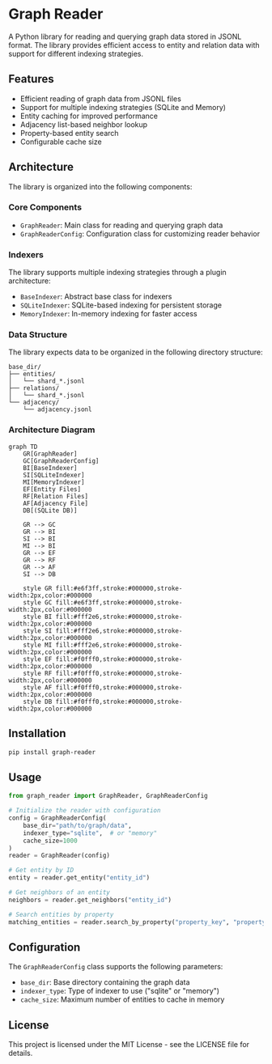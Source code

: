 # Graph Reader

A Python library for reading and querying graph data stored in JSONL format. The library provides efficient access to entity and relation data with support for different indexing strategies.

## Features

- Efficient reading of graph data from JSONL files
- Support for multiple indexing strategies (SQLite and Memory)
- Entity caching for improved performance
- Adjacency list-based neighbor lookup
- Property-based entity search
- Configurable cache size

## Architecture

The library is organized into the following components:

### Core Components

- `GraphReader`: Main class for reading and querying graph data
- `GraphReaderConfig`: Configuration class for customizing reader behavior

### Indexers

The library supports multiple indexing strategies through a plugin architecture:

- `BaseIndexer`: Abstract base class for indexers
- `SQLiteIndexer`: SQLite-based indexing for persistent storage
- `MemoryIndexer`: In-memory indexing for faster access

### Data Structure

The library expects data to be organized in the following directory structure:

```
base_dir/
├── entities/
│   └── shard_*.jsonl
├── relations/
│   └── shard_*.jsonl
└── adjacency/
    └── adjacency.jsonl
```

### Architecture Diagram

```mermaid
graph TD
    GR[GraphReader]
    GC[GraphReaderConfig]
    BI[BaseIndexer]
    SI[SQLiteIndexer]
    MI[MemoryIndexer]
    EF[Entity Files]
    RF[Relation Files]
    AF[Adjacency File]
    DB[(SQLite DB)]

    GR --> GC
    GR --> BI
    SI --> BI
    MI --> BI
    GR --> EF
    GR --> RF
    GR --> AF
    SI --> DB

    style GR fill:#e6f3ff,stroke:#000000,stroke-width:2px,color:#000000
    style GC fill:#e6f3ff,stroke:#000000,stroke-width:2px,color:#000000
    style BI fill:#fff2e6,stroke:#000000,stroke-width:2px,color:#000000
    style SI fill:#fff2e6,stroke:#000000,stroke-width:2px,color:#000000
    style MI fill:#fff2e6,stroke:#000000,stroke-width:2px,color:#000000
    style EF fill:#f0fff0,stroke:#000000,stroke-width:2px,color:#000000
    style RF fill:#f0fff0,stroke:#000000,stroke-width:2px,color:#000000
    style AF fill:#f0fff0,stroke:#000000,stroke-width:2px,color:#000000
    style DB fill:#f0fff0,stroke:#000000,stroke-width:2px,color:#000000
```

## Installation

```bash
pip install graph-reader
```

## Usage

```python
from graph_reader import GraphReader, GraphReaderConfig

# Initialize the reader with configuration
config = GraphReaderConfig(
    base_dir="path/to/graph/data",
    indexer_type="sqlite",  # or "memory"
    cache_size=1000
)
reader = GraphReader(config)

# Get entity by ID
entity = reader.get_entity("entity_id")

# Get neighbors of an entity
neighbors = reader.get_neighbors("entity_id")

# Search entities by property
matching_entities = reader.search_by_property("property_key", "property_value")
```

## Configuration

The `GraphReaderConfig` class supports the following parameters:

- `base_dir`: Base directory containing the graph data
- `indexer_type`: Type of indexer to use ("sqlite" or "memory")
- `cache_size`: Maximum number of entities to cache in memory

## License

This project is licensed under the MIT License - see the LICENSE file for details.